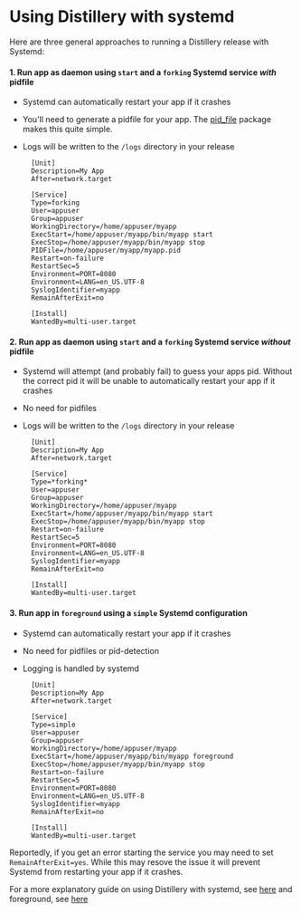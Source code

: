 # Using Distillery with systemd

Here are three general approaches to running a Distillery release with Systemd:
#### 1. Run app as daemon using `start` and a `forking` Systemd service *with* pidfile
* Systemd can automatically restart your app if it crashes
* You'll need to generate a pidfile for your app. The [pid_file](https://github.com/OvermindDL1/pid_file) package makes this quite simple.
* Logs will be written to the `/logs` directory in your release


		[Unit]
		Description=My App
		After=network.target

		[Service]
		Type=forking
		User=appuser
		Group=appuser
		WorkingDirectory=/home/appuser/myapp
		ExecStart=/home/appuser/myapp/bin/myapp start
		ExecStop=/home/appuser/myapp/bin/myapp stop
		PIDFile=/home/appuser/myapp/myapp.pid
		Restart=on-failure
		RestartSec=5
		Environment=PORT=8080
		Environment=LANG=en_US.UTF-8
		SyslogIdentifier=myapp
		RemainAfterExit=no

		[Install]
		WantedBy=multi-user.target
		

#### 2. Run app as daemon using `start` and a `forking` Systemd service *without* pidfile
* Systemd will attempt (and probably fail) to guess your apps pid. Without the correct pid it will be unable to automatically restart your app if it crashes
* No need for pidfiles
* Logs will be written to the `/logs` directory in your release

		[Unit]
		Description=My App
		After=network.target

		[Service]
		Type=*forking*
		User=appuser
		Group=appuser
		WorkingDirectory=/home/appuser/myapp
		ExecStart=/home/appuser/myapp/bin/myapp start
		ExecStop=/home/appuser/myapp/bin/myapp stop
		Restart=on-failure
		RestartSec=5
		Environment=PORT=8080
		Environment=LANG=en_US.UTF-8
		SyslogIdentifier=myapp
		RemainAfterExit=no

		[Install]
		WantedBy=multi-user.target


#### 3. Run app in `foreground` using a `simple` Systemd configuration
* Systemd can automatically restart your app if it crashes
* No need for pidfiles or pid-detection
* Logging is handled by systemd

		[Unit]
		Description=My App
		After=network.target

		[Service]
		Type=simple
		User=appuser
		Group=appuser
		WorkingDirectory=/home/appuser/myapp
		ExecStart=/home/appuser/myapp/bin/myapp foreground
		ExecStop=/home/appuser/myapp/bin/myapp stop
		Restart=on-failure
		RestartSec=5
		Environment=PORT=8080
		Environment=LANG=en_US.UTF-8
		SyslogIdentifier=myapp
		RemainAfterExit=no

		[Install]
		WantedBy=multi-user.target

		
Reportedly, if you get an error starting the service you may need to set `RemainAfterExit=yes`. While this may resove the issue it will prevent Systemd from restarting your app if it crashes.

For a more explanatory guide on using Distillery with systemd, see [here](http://mfeckie.github.io/Phoenix-In-Production-With-Systemd/) and foreground, see [here](https://elixirforum.com/t/distillery-node-is-not-running-and-non-zero-exit-code/3834)
